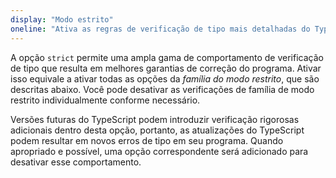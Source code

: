 ```yaml
---
display: "Modo estrito"
oneline: "Ativa as regras de verificação de tipo mais detalhadas do TypeScript"
---
```


A opção `strict` permite uma ampla gama de comportamento de verificação de tipo que resulta em melhores garantias de correção do programa.
Ativar isso equivale a ativar todas as opções da _família do modo restrito_, que são descritas abaixo.
Você pode desativar as verificações de família de modo restrito individualmente conforme necessário.

Versões futuras do TypeScript podem introduzir verificação rigorosas adicionais dentro desta opção, portanto, as atualizações do TypeScript podem resultar em novos erros de tipo em seu programa.
Quando apropriado e possível, uma opção correspondente será adicionado para desativar esse comportamento.
